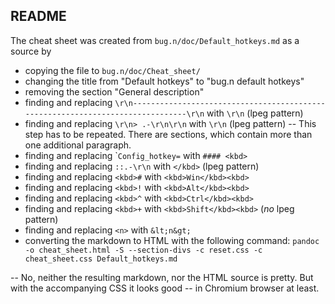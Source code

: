 ## README

The cheat sheet was created from `bug.n/doc/Default_hotkeys.md` as a source by 

* copying the file to `bug.n/doc/Cheat_sheet/`
* changing the title from "Default hotkeys" to "bug.n default hotkeys"
* removing the section "General description"
* finding and replacing `\r\n-------------------------------------------------------------------------------\r\n` with `\r\n` (lpeg pattern)
* finding and replacing `\r\n> .-\r\n\r\n` with `\r\n` (lpeg pattern)
-- This step has to be repeated. There are sections, which contain more than one additional paragraph.
* finding and replacing &#96;`Config_hotkey=` with `#### <kbd>`
* finding and replacing `::.-\r\n` with `</kbd>` (lpeg pattern)
* finding and replacing `<kbd>#` with `<kbd>Win</kbd><kbd>`
* finding and replacing `<kbd>!` with `<kbd>Alt</kbd><kbd>`
* finding and replacing `<kbd>^` with `<kbd>Ctrl</kbd><kbd>`
* finding and replacing `<kbd>+` with `<kbd>Shift</kbd><kbd>` (_no_ lpeg pattern)
* finding and replacing `<n>` with `&lt;n&gt;`
* converting the markdown to HTML with the following command:
`pandoc -o cheat_sheet.html -S --section-divs -c reset.css -c cheat_sheet.css Default_hotkeys.md`

-- No, neither the resulting markdown, nor the HTML source is pretty. But with 
the accompanying CSS it looks good -- in Chromium browser at least.